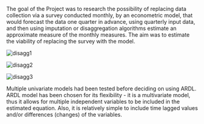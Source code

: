 The goal of the Project was to research the possibility of replacing data collection via a survey conducted monthly, by an econometric model, that would forecast the data one quarter in advance, using quarterly input data, and then using imputation or disaggregation algorithms estimate an approximate measure of the monthly measures.
The aim was to estimate the viability of replacing the survey with the model.

![disagg1](https://github.com/Rokis1990/BoLProjects/assets/29636942/7db18f9a-8116-4978-90b2-7100d410a7e2)

![disagg2](https://github.com/Rokis1990/BoLProjects/assets/29636942/378e1820-8ab4-46b2-ba0f-9280ead5d511)

![disagg3](https://github.com/Rokis1990/BoLProjects/assets/29636942/c465ab00-4264-4742-860a-af9a10a2d8ad)

Multiple univariate models had been tested before deciding on using ARDL. ARDL model has been chosen for its flexibility - it is a multivariate model, thus it allows for multiple independent variables to be included in the estimated equation. Also, it is relatively simple to include time lagged values and/or differences (changes) of the variables.
